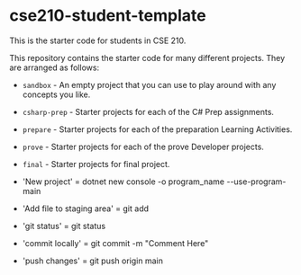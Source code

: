 # cse210-student-template
This is the starter code for students in CSE 210.

This repository contains the starter code for many different projects. They are arranged as follows:

* `sandbox` - An empty project that you can use to play around with any concepts you like.
* `csharp-prep` - Starter projects for each of the C# Prep assignments.
* `prepare` - Starter projects for each of the preparation Learning Activities.
* `prove` - Starter projects for each of the prove Developer projects.
* `final` - Starter projects for final project.

* 'New project' = dotnet new console -o program_name --use-program-main
* 'Add file to staging area' = git add <file name>
* 'git status' = git status
* 'commit locally' = git commit -m "Comment Here"
* 'push changes' = git push origin main